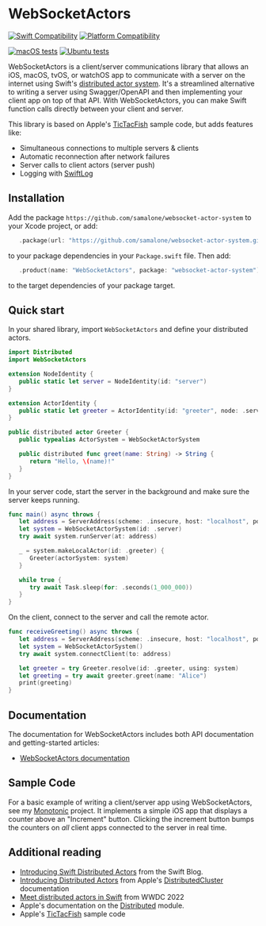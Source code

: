 # WebSocketActors

[![Swift Compatibility](https://img.shields.io/endpoint?url=https%3A%2F%2Fswiftpackageindex.com%2Fapi%2Fpackages%2Fsamalone%2Fwebsocket-actor-system%2Fbadge%3Ftype%3Dswift-versions)](https://swiftpackageindex.com/samalone/websocket-actor-system)
[![Platform Compatibility](https://img.shields.io/endpoint?url=https%3A%2F%2Fswiftpackageindex.com%2Fapi%2Fpackages%2Fsamalone%2Fwebsocket-actor-system%2Fbadge%3Ftype%3Dplatforms)](https://swiftpackageindex.com/samalone/websocket-actor-system)

[![macOS tests](https://github.com/samalone/websocket-actor-system/actions/workflows/test-macos.yml/badge.svg)](https://github.com/samalone/websocket-actor-system/actions/workflows/test-macos.yml)
[![Ubuntu tests](https://github.com/samalone/websocket-actor-system/actions/workflows/test-ubuntu.yml/badge.svg)](https://github.com/samalone/websocket-actor-system/actions/workflows/test-ubuntu.yml)

WebSocketActors is a client/server communications library that allows an iOS,
macOS, tvOS, or watchOS app to communicate with a server on the internet using
Swift's
[distributed actor system](https://developer.apple.com/documentation/distributed).
It's a streamlined alternative to writing a server using Swagger/OpenAPI and
then implementing your client app on top of that API. With WebSocketActors, you
can make Swift function calls directly between your client and server.

This library is based on Apple's
[TicTacFish](https://developer.apple.com/documentation/swift/tictacfish_implementing_a_game_using_distributed_actors)
sample code, but adds features like:

- Simultaneous connections to multiple servers & clients
- Automatic reconnection after network failures
- Server calls to client actors (server push)
- Logging with [SwiftLog](https://github.com/apple/swift-log)

## Installation

Add the package `https://github.com/samalone/websocket-actor-system` to your
Xcode project, or add:

```swift
   .package(url: "https://github.com/samalone/websocket-actor-system.git", from: "1.0.0"),
```

to your package dependencies in your `Package.swift` file. Then add:

```swift
   .product(name: "WebSocketActors", package: "websocket-actor-system"),
```

to the target dependencies of your package target.

## Quick start

In your shared library, import `WebSocketActors` and define your distributed
actors.

```swift
import Distributed
import WebSocketActors

extension NodeIdentity {
   public static let server = NodeIdentity(id: "server")
}

extension ActorIdentity {
   public static let greeter = ActorIdentity(id: "greeter", node: .server)
}

public distributed actor Greeter {
   public typealias ActorSystem = WebSocketActorSystem

   public distributed func greet(name: String) -> String {
      return "Hello, \(name)!"
   }
}
```

In your server code, start the server in the background and make sure the server
keeps running.

```swift
func main() async throws {
   let address = ServerAddress(scheme: .insecure, host: "localhost", port: 8888)
   let system = WebSocketActorSystem(id: .server)
   try await system.runServer(at: address)

   _ = system.makeLocalActor(id: .greeter) {
      Greeter(actorSystem: system)
   }

   while true {
      try await Task.sleep(for: .seconds(1_000_000))
   }
}
```

On the client, connect to the server and call the remote actor.

```swift
func receiveGreeting() async throws {
   let address = ServerAddress(scheme: .insecure, host: "localhost", port: 8888)
   let system = WebSocketActorSystem()
   try await system.connectClient(to: address)

   let greeter = try Greeter.resolve(id: .greeter, using: system)
   let greeting = try await greeter.greet(name: "Alice")
   print(greeting)
}
```

## Documentation

The documentation for WebSocketActors includes both API documentation and
getting-started articles:

- [WebSocketActors documentation](https://samalone.github.io/websocket-actor-system/documentation/websocketactors/)

## Sample Code

For a basic example of writing a client/server app using WebSocketActors, see my
[Monotonic](https://github.com/samalone/monotonic) project. It implements a
simple iOS app that displays a counter above an "Increment" button. Clicking the
increment button bumps the counters on _all_ client apps connected to the server
in real time.

## Additional reading

- [Introducing Swift Distributed Actors](https://www.swift.org/blog/distributed-actors/) from the Swift Blog.
- [Introducing Distributed Actors](https://swiftpackageindex.com/apple/swift-distributed-actors/main/documentation/distributedcluster/introduction) from Apple's [DistributedCluster](https://github.com/apple/swift-distributed-actors/) documentation
- [Meet distributed actors in Swift](https://developer.apple.com/videos/play/wwdc2022/110356/) from WWDC 2022
- Apple's documentation on the [Distributed](https://developer.apple.com/documentation/distributed) module.
- Apple's [TicTacFish](https://developer.apple.com/documentation/swift/tictacfish_implementing_a_game_using_distributed_actors) sample code
